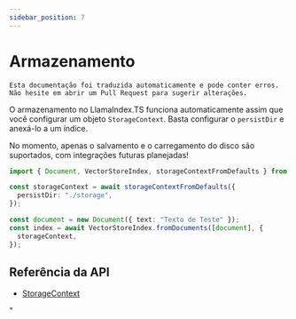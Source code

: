 ```yaml
---
sidebar_position: 7
---
```


# Armazenamento

`Esta documentação foi traduzida automaticamente e pode conter erros. Não hesite em abrir um Pull Request para sugerir alterações.`

O armazenamento no LlamaIndex.TS funciona automaticamente assim que você configurar um objeto `StorageContext`. Basta configurar o `persistDir` e anexá-lo a um índice.

No momento, apenas o salvamento e o carregamento do disco são suportados, com integrações futuras planejadas!

```typescript
import { Document, VectorStoreIndex, storageContextFromDefaults } from "./src";

const storageContext = await storageContextFromDefaults({
  persistDir: "./storage",
});

const document = new Document({ text: "Texto de Teste" });
const index = await VectorStoreIndex.fromDocuments([document], {
  storageContext,
});
```

## Referência da API

- [StorageContext](../../api/interfaces/StorageContext.md)

"

